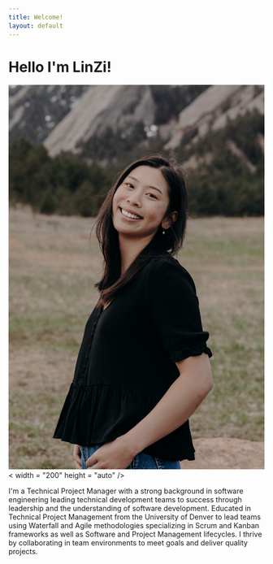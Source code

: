 ```yaml
---
title: Welcome!
layout: default
---
```

<h1> Hello I'm LinZi! </h1>
<p <style= "text-align: left"> <img src= "Website/cover.JPG">
  <
  width = "200"
  height = "auto" /></p>

I'm a Technical Project Manager with a strong background in software engineering leading technical development teams to success through leadership and the understanding of software development. Educated in Technical Project Management from the University of Denver to lead teams using Waterfall and Agile methodologies specializing in Scrum and Kanban frameworks as well as Software and Project Management lifecycles. I thrive by collaborating in team environments to meet goals and deliver quality projects. 
